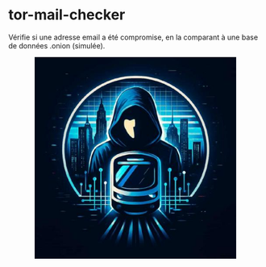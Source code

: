 # tor-mail-checker
Vérifie si une adresse email a été compromise, en la comparant à une base de données .onion (simulée).

<p align="center">
  <img src="lucia-rufine-logo.jpg" alt="lucia-rufine" width="400"/>
</p>
